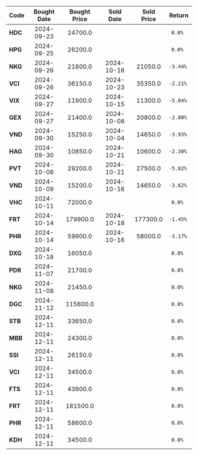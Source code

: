 
| Code  | Bought Date | Bought Price | Sold Date   | Sold Price   | Return  |
| ------|:-----------:|:------------:|:-----------:|:------------:|:-------:|
| **HDC**  | 2024-09-23  | 24700.0      |   |       | `0.0% `     |
| **HPG**  | 2024-09-25  | 26200.0      |   |       | `0.0% `     |
| **NKG**  | 2024-09-26  | 21800.0      | 2024-10-16  | 21050.0      | `-3.44% `     |
| **VCI**  | 2024-09-26  | 36150.0      | 2024-10-23  | 35350.0      | `-2.21% `     |
| **VIX**  | 2024-09-27  | 11900.0      | 2024-10-15  | 11300.0      | `-5.04% `     |
| **GEX**  | 2024-09-27  | 21400.0      | 2024-10-08  | 20800.0      | `-2.80% `     |
| **VND**  | 2024-09-30  | 15250.0      | 2024-10-04  | 14650.0      | `-3.93% `     |
| **HAG**  | 2024-09-30  | 10850.0      | 2024-10-21  | 10600.0      | `-2.30% `     |
| **PVT**  | 2024-10-08  | 29200.0      | 2024-10-21  | 27500.0      | `-5.82% `     |
| **VND**  | 2024-10-09  | 15200.0      | 2024-10-16  | 14650.0      | `-3.62% `     |
| **VHC**  | 2024-10-11  | 72000.0      |   |       | `0.0% `     |
| **FRT**  | 2024-10-14  | 179900.0      | 2024-10-18  | 177300.0      | `-1.45% `     |
| **PHR**  | 2024-10-14  | 59900.0      | 2024-10-16  | 58000.0      | `-3.17% `     |
| **DXG**  | 2024-10-18  | 16050.0      |   |       | `0.0% `     |
| **PDR**  | 2024-11-07  | 21700.0      |   |       | `0.0% `     |
| **NKG**  | 2024-11-08  | 21450.0      |   |       | `0.0% `     |
| **DGC**  | 2024-11-12  | 115600.0      |   |       | `0.0% `     |
| **STB**  | 2024-12-11  | 33650.0      |   |       | `0.0% `     |
| **MBB**  | 2024-12-11  | 24300.0      |   |       | `0.0% `     |
| **SSI**  | 2024-12-11  | 26150.0      |   |       | `0.0% `     |
| **VCI**  | 2024-12-11  | 34500.0      |   |       | `0.0% `     |
| **FTS**  | 2024-12-11  | 43900.0      |   |       | `0.0% `     |
| **FRT**  | 2024-12-11  | 181500.0      |   |       | `0.0% `     |
| **PHR**  | 2024-12-11  | 58600.0      |   |       | `0.0% `     |
| **KDH**  | 2024-12-11  | 34500.0      |   |       | `0.0% `     |

